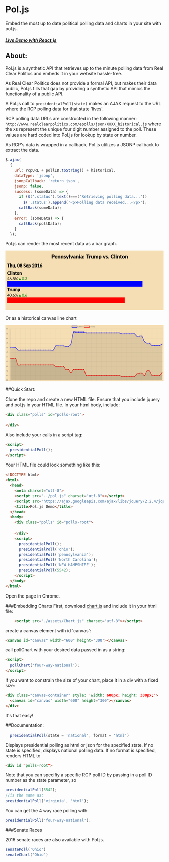 # Pol.js
Embed the most up to date political polling data and charts in your site with pol.js.

##### [Live Demo with React.js](http://poljs-react-demo.herokuapp.com/)

## About:
Pol.js is a synthetic API that retrieves up to the minute polling data from Real Clear Politics and embeds it in your website hassle-free.

As Real Clear Politics does not provide a formal API, but makes their data public, Pol.js fills that gap by providing a synthetic API that mimics the functionality of a public API.

A Pol.js call to ```presidentialPoll(state)``` makes an AJAX request to the URL where the RCP polling data for that state 'lives'.

RCP polling data URLs are constructed in the following manner: ```http://www.realclearpolitics.com/epolls/json/XXXX_historical.js``` where the ```X```s represent the unique four digit number assigned to the poll. These values are hard coded into Pol.js for lookup by state or number.

As RCP's data is wrapped in a callback, Pol.js utilizes a JSONP callback to extract the data.

```javascript
$.ajax(
  {
    url: rcpURL + pollID.toString() + historical,
    dataType: 'jsonp',
    jsonpCallback: 'return_json',
    jsonp: false,
    success: (someData) => {
      if ($('.status').text()===('Retrieving polling data...'))
        $('.status').append('<p>Polling data received...</p>');
      callBack(someData);
    },
    error: (someData) => {
      callBack(pollData);
    }
  });
```

Pol.js can render the most recent data as a bar graph.

![bar graph](demo/bar-graph.png)

Or as a historical canvas line chart

![line chart](demo/line.png)





##Quick Start:

Clone the repo and create a new HTML file.
Ensure that you include jquery and pol.js in your HTML file.
In your html body, include:
```html
<div class="polls" id="polls-root">

</div>
```


Also include your calls in a script tag:
```html
<script>
  presidentialPoll();
</script>
```
Your HTML file could look something like this:
```html
<!DOCTYPE html>
<html>
  <head>
    <meta charset="utf-8">
    <script src="../pol.js" charset="utf-8"></script>
    <script src="https://ajax.googleapis.com/ajax/libs/jquery/2.2.4/jquery.min.js"></script>
    <title>Pol.js Demo</title>
  </head>
  <body>
    <div class="polls" id="polls-root">

    </div>
    <script>
      presidentialPoll();
      presidentialPoll('ohio');
      presidentialPoll('pennsylvania');
      presidentialPoll('North Carolina');
      presidentialPoll('NEW HAMPSHIRE');
      presidentialPoll(5542);
    </script>
  </body>
</html>
```
Open the page in Chrome.

###Embedding Charts
First, download [chart.js](http://www.chartjs.org/) and include it in your html file:
```html
    <script src="./assets/Chart.js" charset="utf-8"></script>
```
create a canvas element with id 'canvas':
```html
<canvas id="canvas" width="600" height="300"></canvas>
```
call pollChart with your desired data passed in as a string:
```html
<script>
  pollChart('four-way-national');
</script>
```
If you want to constrain the size of your chart, place it in a div with a fixed size:
```html
<div class="canvas-container" style: 'width: 600px; height: 300px;'>
  <canvas id="canvas" width="600" height="300"></canvas>
</div>
```
It's that easy!


##Documentation:
```JavaScript
  presidentialPoll(state = 'national', format = 'html')
```
Displays presidential polling as html or json for the specified state. If no state is specified, displays national polling data. If no format is specified, renders HTML to
```html
<div id "polls-root">
```
Note that you can specifiy a specific RCP poll ID by passing in a poll ID number as the state parameter, so
```JavaScript
presidentialPoll(5542);
//is the same as:
presidentialPoll('virginia', 'html');
```
You can get the 4 way race polling with:
```JavaScript
presidentialPoll('four-way-national');
```

###Senate Races

2016 senate races are also available with Pol.js.

```JavaScript
senatePoll('Ohio')
senateChart('Ohio')
```

